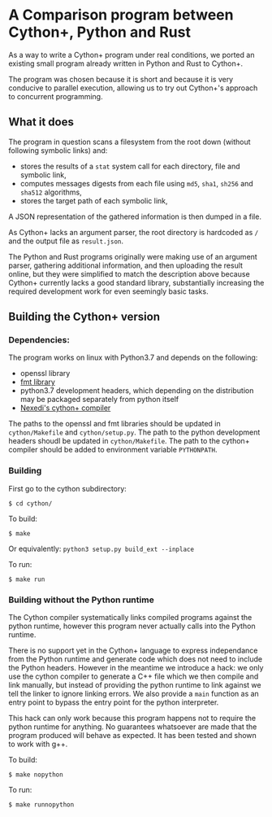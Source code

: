 # A Comparison program between Cython+, Python and Rust

As a way to write a Cython+ program under real conditions, we ported an existing small program already written in Python and Rust to Cython+.

The program was chosen because it is short and because it is very conducive to parallel execution, allowing us to try out Cython+'s approach to concurrent programming.

## What it does

The program in question scans a filesystem from the root down (without following symbolic links) and:
- stores the results of a `stat` system call for each directory, file and symbolic link,
- computes messages digests from each file using `md5`, `sha1`, `sh256` and `sha512` algorithms,
- stores the target path of each symbolic link,

A JSON representation of the gathered information is then dumped in a file.

As Cython+ lacks an argument parser, the root directory is hardcoded as `/` and the output file as `result.json`.

The Python and Rust programs originally were making use of an argument parser, gathering additional information, and then uploading the result online, but they were simplified to match the description above because Cython+ currently lacks a good standard library, substantially increasing the required development work for even seemingly basic tasks.


## Building the Cython+ version

### Dependencies:

The program works on linux with Python3.7 and depends on the following:

- openssl library
- [fmt library](https://fmt.dev/latest/index.html)
- python3.7 development headers, which depending on the distribution may be packaged separately from python itself
- [Nexedi's cython+ compiler](https://lab.nexedi.com/nexedi/cython)

The paths to the openssl and fmt libraries should be updated in `cython/Makefile` and `cython/setup.py`.
The path to the python development headers shoudl be updated in `cython/Makefile`.
The path to the cython+ compiler should be added to environment variable `PYTHONPATH`.


### Building

First go to the cython subdirectory:

```
$ cd cython/
```

To build:

```
$ make
```

Or equivalently: `python3 setup.py build_ext --inplace`

To run:

```
$ make run
```


### Building without the Python runtime

The Cython compiler systematically links compiled programs against the python runtime, however this program never actually calls into the Python runtime.

There is no support yet in the Cython+ language to express independance from the Python runtime and generate code which does not need to include the Python headers. However in the meantime we introduce a hack: we only use the cython compiler to generate a C++ file which we then compile and link manually, but instead of providing the python runtime to link against we tell the linker to ignore linking errors. We also provide a `main` function as an entry point to bypass the entry point for the python interpreter.

This hack can only work because this program happens not to require the python runtime for anything.
No guarantees whatsoever are made that the program produced will behave as expected.
It has been tested and shown to work with g++.

To build:

```
$ make nopython
```

To run:

```
$ make runnopython
```
